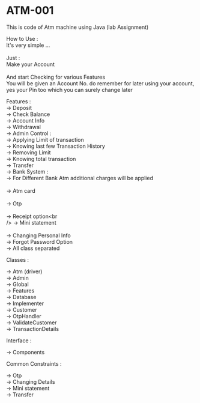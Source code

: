 # ATM-001
This is code of Atm machine using Java (lab Assignment)<br /> 

How to Use :<br /> 
It's very simple ...<br />  
Just :<br /> 
Make your Account<br />   
And start Checking for various Features <br /> 
You will be given an Account No. do remember for later using your account, yes your Pin too which you can surely change later<br /> 


Features :<br /> 
-> Deposit<br /> 
-> Check Balance<br /> 
-> Account Info<br /> 
-> Withdrawal<br /> 
-> Admin Control :<br /> 
   -> Applying Limit of transaction<br /> 
   -> Knowing last few Transaction History<br /> 
   -> Removing Limit<br /> 
   -> Knowing total transaction<br /> 
-> Transfer<br /> 
-> Bank System :<br /> 
   -> For Different Bank Atm additional charges will be applied<br /> <br /> 
-> Atm card <br /> <br /> 
-> Otp <br /> <br /> 
-> Receipt option<br <br /> /> 
-> Mini statement<br /> <br /> 
-> Changing Personal Info<br /> 
-> Forgot Password Option<br /> 
-> All class separated<br /> 

Classes : <br /> 

-> Atm (driver)<br /> 
-> Admin<br /> 
-> Global<br /> 
-> Features<br /> 
-> Database<br /> 
-> Implementer<br /> 
-> Customer<br /> 
-> OtpHandler<br /> 
-> ValidateCustomer<br /> 
-> TransactionDetails<br /> 


Interface :<br /> 

-> Components<br /> 

Common Constraints :<br /> 

-> Otp<br /> 
-> Changing Details<br /> 
-> Mini statement<br /> 
-> Transfer<br /> 









